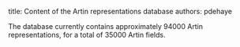 title: Content of the Artin representations database
authors:
    pdehaye

The database currently contains approximately 94000 Artin representations, for a total of 35000 Artin fields.
